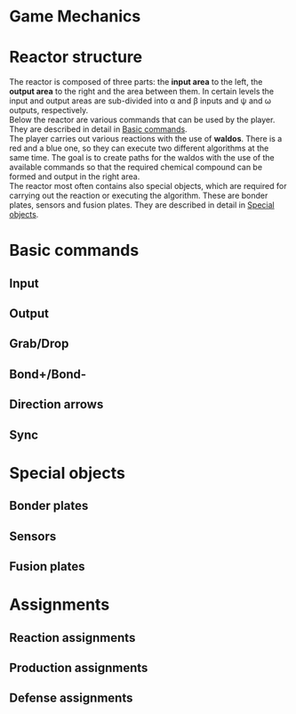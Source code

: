 Game Mechanics <!-- omit in TOC -->
=
# Reactor structure
The reactor is composed of three parts: the **input area** to the left, the **output area** to the right and the area between them. In certain levels the input and output areas are sub-divided into α and β inputs and ψ and ω outputs, respectively.  
Below the reactor are various commands that can be used by the player. They are described in detail in [Basic commands](#basic-commands).  
The player carries out various reactions with the use of **waldos**. There is a red and a blue one, so they can execute two different algorithms at the same time. The goal is to create paths for the waldos with the use of the available commands so that the required chemical compound can be formed and output in the right area.  
The reactor most often contains also special objects, which are required for carrying out the reaction or executing the algorithm. These are bonder plates, sensors and fusion plates. They are described in detail in [Special objects](#special-objects).
# Basic commands
## Input
## Output
## Grab/Drop
## Bond+/Bond-
## Direction arrows
## Sync
# Special objects
## Bonder plates
## Sensors
## Fusion plates
# Assignments
## Reaction assignments
## Production assignments
## Defense assignments